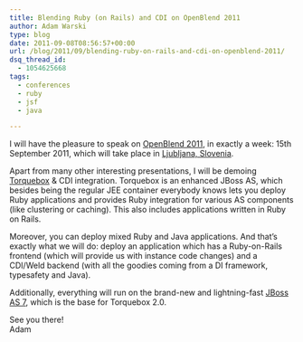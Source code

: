 ```yaml
---
title: Blending Ruby (on Rails) and CDI on OpenBlend 2011
author: Adam Warski
type: blog
date: 2011-09-08T08:56:57+00:00
url: /blog/2011/09/blending-ruby-on-rails-and-cdi-on-openblend-2011/
dsq_thread_id:
  - 1054625668
tags:
  - conferences
  - ruby
  - jsf
  - java

---
```

I will have the pleasure to speak on [OpenBlend 2011][1], in exactly a week: 15th September 2011, which will take place in [Ljubljana, Slovenia][2].

Apart from many other interesting presentations, I will be demoing [Torquebox][3] & CDI integration. Torquebox is an enhanced JBoss AS, which besides being the regular JEE container everybody knows lets you deploy Ruby applications and provides Ruby integration for various AS components (like clustering or caching). This also includes applications written in Ruby on Rails.

Moreover, you can deploy mixed Ruby and Java applications. And that&#8217;s exactly what we will do: deploy an application which has a Ruby-on-Rails frontend (which will provide us with instance code changes) and a CDI/Weld backend (with all the goodies coming from a DI framework, typesafety and Java).

Additionally, everything will run on the brand-new and lightning-fast [JBoss AS 7][4], which is the base for Torquebox 2.0.

See you there!  
Adam

 [1]: http://www.openblend.org/en/home
 [2]: http://en.wikipedia.org/wiki/Ljubljana
 [3]: http://torquebox.org/
 [4]: http://jboss.org/jbossas
